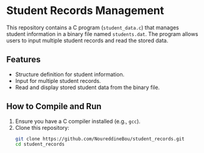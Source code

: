 # Student Records Management

This repository contains a C program (`student_data.c`) that manages student information in a binary file named `students.dat`. The program allows users to input multiple student records and read the stored data.

## Features

- Structure definition for student information.
- Input for multiple student records.
- Read and display stored student data from the binary file.

## How to Compile and Run

1. Ensure you have a C compiler installed (e.g., `gcc`).
2. Clone this repository:
   ```bash
   git clone https://github.com/NoureddineBou/student_records.git
   cd student_records

